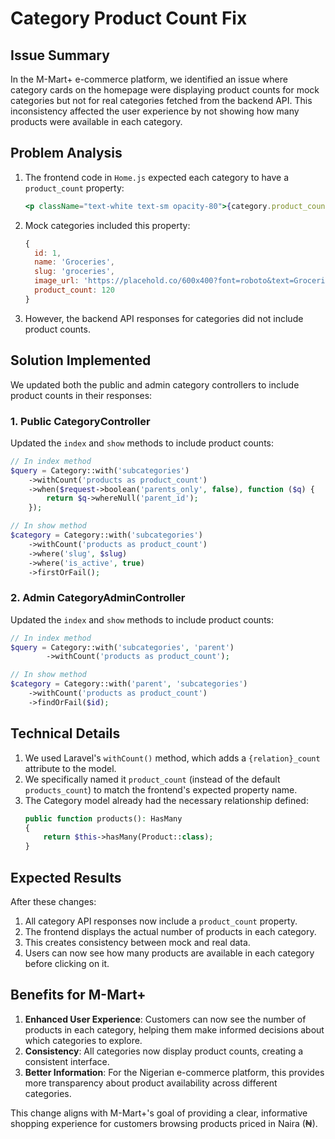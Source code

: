 # Category Product Count Fix

## Issue Summary

In the M-Mart+ e-commerce platform, we identified an issue where category cards on the homepage were displaying product counts for mock categories but not for real categories fetched from the backend API. This inconsistency affected the user experience by not showing how many products were available in each category.

## Problem Analysis

1. The frontend code in `Home.js` expected each category to have a `product_count` property:
   ```jsx
   <p className="text-white text-sm opacity-80">{category.product_count} Products</p>
   ```

2. Mock categories included this property:
   ```jsx
   {
     id: 1,
     name: 'Groceries',
     slug: 'groceries',
     image_url: 'https://placehold.co/600x400?font=roboto&text=Groceries',
     product_count: 120
   }
   ```

3. However, the backend API responses for categories did not include product counts.

## Solution Implemented

We updated both the public and admin category controllers to include product counts in their responses:

### 1. Public CategoryController

Updated the `index` and `show` methods to include product counts:

```php
// In index method
$query = Category::with('subcategories')
    ->withCount('products as product_count')
    ->when($request->boolean('parents_only', false), function ($q) {
        return $q->whereNull('parent_id');
    });

// In show method
$category = Category::with('subcategories')
    ->withCount('products as product_count')
    ->where('slug', $slug)
    ->where('is_active', true)
    ->firstOrFail();
```

### 2. Admin CategoryAdminController

Updated the `index` and `show` methods to include product counts:

```php
// In index method
$query = Category::with('subcategories', 'parent')
        ->withCount('products as product_count');

// In show method
$category = Category::with('parent', 'subcategories')
    ->withCount('products as product_count')
    ->findOrFail($id);
```

## Technical Details

1. We used Laravel's `withCount()` method, which adds a `{relation}_count` attribute to the model.
2. We specifically named it `product_count` (instead of the default `products_count`) to match the frontend's expected property name.
3. The Category model already had the necessary relationship defined:
   ```php
   public function products(): HasMany
   {
       return $this->hasMany(Product::class);
   }
   ```

## Expected Results

After these changes:

1. All category API responses now include a `product_count` property.
2. The frontend displays the actual number of products in each category.
3. This creates consistency between mock and real data.
4. Users can now see how many products are available in each category before clicking on it.

## Benefits for M-Mart+

1. **Enhanced User Experience**: Customers can now see the number of products in each category, helping them make informed decisions about which categories to explore.
2. **Consistency**: All categories now display product counts, creating a consistent interface.
3. **Better Information**: For the Nigerian e-commerce platform, this provides more transparency about product availability across different categories.

This change aligns with M-Mart+'s goal of providing a clear, informative shopping experience for customers browsing products priced in Naira (₦).
